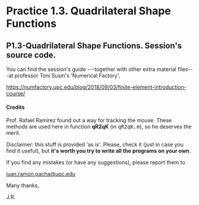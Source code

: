 # Practice 1.3. Quadrilateral Shape Functions
## P1.3-Quadrilateral Shape Functions. Session's source code. 

You can find the session's guide ---together with other extra material
files---at professor Toni Susin's 'Numerical Factory', 

https://numfactory.upc.edu/blog/2018/09/03/finite-element-introduction-course/

#### Credits 
Prof. Rafael Ramírez found out a way for tracking the mouse. These methods are used
here in function **qR2qK** (in <tt>qR2qK.m</tt>), so he deserves the merit.

Disclaimer: this stuff is provided 'as is'. Please, check it (just in case
you find it useful), but **it's worth you try to write all the programs 
on your own**.

If you find any mistakes (or have any suggestions), please report them to 

juan.ramon.pacha@upc.edu 

Many thanks,

J.R.

